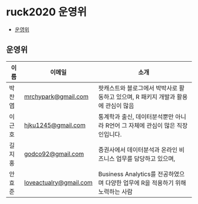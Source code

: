 # ruck2020 운영위

<!-- TOC -->

* [운영위](#운영위)
<!-- /TOC -->

## 운영위

|  이름   |   이메일   |   소개   |
|---------|------------|----------|
| 박찬엽 | <mrchypark@gmail.com> | 팟캐스트와 블로그에서 박박사로 활동하고 있으며, R 패키지 개발과 활용에 관심이 많음|
| 이근호 |<hjku1245@gmail.com>| 통계학과 출신, 데이터분석뿐만 아니라 R언어 그 자체에 관심이 많은 직장인입니다. |                     
| 길지홍 |<godco92@gmail.com>| 증권사에서 데이터분석과 온라인 비즈니스 업무를 담당하고 있으며, |
| 안효준 |<loveactualry@gmail.com>| Business Analytics를 전공하였으며 다양한 업무에 R을 적용하기 위해 노력하는 사람|
